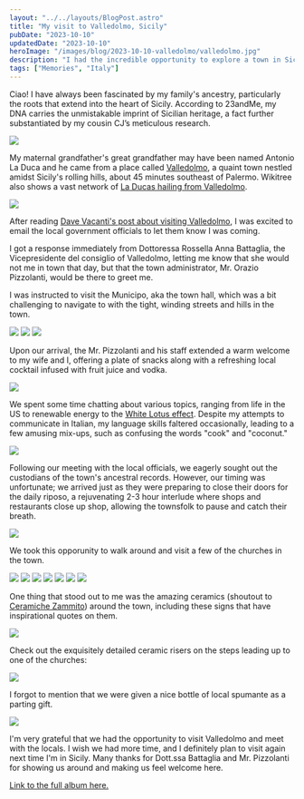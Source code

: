 ```yaml
---
layout: "../../layouts/BlogPost.astro"
title: "My visit to Valledolmo, Sicily"
pubDate: "2023-10-10"
updatedDate: "2023-10-10"
heroImage: "/images/blog/2023-10-10-valledolmo/valledolmo.jpg"
description: "I had the incredible opportunity to explore a town in Sicily where my ancestors once resided and engage with the local officials."
tags: ["Memories", "Italy"]
---
```


Ciao! I have always been fascinated by my family's ancestry, particularly the roots that extend into the heart of Sicily. According to 23andMe, my DNA carries the unmistakable imprint of Sicilian heritage, a fact further substantiated by my cousin CJ’s meticulous research.

![](/images/blog/2023-10-10-valledolmo/23andme-sicily.png)

My maternal grandfather's great grandfather may have been named Antonio La Duca and he came from a place called [Valledolmo](https://en.wikipedia.org/wiki/Valledolmo), a quaint town nestled amidst Sicily's rolling hills, about 45 minutes southeast of Palermo. Wikitree also shows a vast network of [La Ducas hailing from Valledolmo](https://www.wikitree.com/genealogy/la%20duca).

<Image src="https://lh3.googleusercontent.com/pw/ADCreHfLepmLOcmotetVV_eT5zyHHtZdliUUpJKemgEhMMCPuOvpBRaXE1mgpTNP4gd3wFC9y-nJ7DymSHGhf4H2NhCGPkEhVUkNyG1gnn3qlaVCDKZ5V5S_dcuHKbtyz1-4fWb1o--3pbBOJNcYubeDsG-q=w2106-h1580-s-no?authuser=0"/>

After reading [Dave Vacanti's post about visiting Valledolmo](https://vacantisw.com/2022/06/20/our-sicilian-ancestry-a-tour-of-valledolmo-sicily/?v=7516fd43adaa), I was excited to email the local government officials to let them know I was coming.

I got a response immediately from Dottoressa Rossella Anna Battaglia, the Vicepresidente del consiglio of Valledolmo, letting me know that she would not me in town that day, but that the town administrator, Mr. Orazio Pizzolanti, would be there to greet me.

I was instructed to visit the Municipo, aka the town hall, which was a bit challenging to navigate to with the tight, winding streets and hills in the town.

<Image src="https://lh3.googleusercontent.com/pw/ADCreHdygCBLgTO97YHicSPwxGTj10H2-aPJidHfy9JgO68ph4H5sg3CbN0tZVAchsBW3cmPX7YzC0ZiQbIHntaSlzwZBIDkpqYHkylb9HRnMfqAckqa4zZnXedFX3iPbtsCBSadww0j2CpUCwxJw-3ycG4z=w2106-h1580-s-no?authuser=0" />

<Image src="https://lh3.googleusercontent.com/pw/ADCreHd3PWcm4OJuxidL0sWln0IrufJ_uMkt_hwB2oaSghUlsq8HMjpmTJO1gGUgjoPuX1POmQ-8Xz88pg2FCDDso15eO6_gsMHRYmR_12bTxa5N9xgOWut-f7hYxJ4sTul4l4lNkQidYRlxuzST9gmdoPEV=w2106-h1580-s-no?authuser=0" />

<Image src="https://lh3.googleusercontent.com/pw/ADCreHdOv5FUKzBWhSI6bY9qLzIblJoyJYsZ8wmYshjEYFJ1w9BBcemE9-Bm-eJxFZ7ujxA3mcZNVswwaQSoPVg3PAZjdUOZyYLn357Qf3MUgxqLESGOaSA34dzWfCOf4hKU_EyVX3vDmlMvf5bDH3qFP1z7=w1186-h1580-s-no?authuser=0" />

Upon our arrival, the Mr. Pizzolanti and his staff extended a warm welcome to my wife and I, offering a plate of snacks along with a refreshing local cocktail infused with fruit juice and vodka.

<Image src="https://lh3.googleusercontent.com/pw/ADCreHfkeKutuMwYvB31BS8YYUDfT5BAj9dpC-GkSooZ8OVTWyVOj29I1Ju6t9Y2uwJa0gef0pHYrZvsjzV1nXMG1kGRh3a-qlivwrvi2bxoyd3qiyFBn7cKzaFeomGVacuoCoN9tAyArE0-3UuaV8XTgl3F=w1186-h1580-s-no?authuser=0" />

We spent some time chatting about various topics, ranging from life in the US to renewable energy to the [White Lotus effect](https://www.bostonglobe.com/2022/12/22/lifestyle/white-lotus-effect-suddenly-sicily-is-hot/). Despite my attempts to communicate in Italian, my language skills faltered occasionally, leading to a few amusing mix-ups, such as confusing the words "cook" and "coconut."

<Image src="https://lh3.googleusercontent.com/pw/ADCreHd36Cmcm1pBB6wbVtiwUJ4e7SwTVPWX_3_q5gh-L71I1pgLY34Z7y5N3Kb3WnrwvM5ACPpHY49LQTZJx_SLRmZpL9ONydLXOqQqK3VU2LachQ2Ax6t0SGObJ17UYnlMpdWJz7-IMRFkP9nMufoY90Lj=w1000-h1580-s-no?authuser=0" />

Following our meeting with the local officials, we eagerly sought out the custodians of the town's ancestral records. However, our timing was unfortunate; we arrived just as they were preparing to close their doors for the daily riposo, a rejuvenating 2-3 hour interlude where shops and restaurants close up shop, allowing the townsfolk to pause and catch their breath.

<Image src="https://lh3.googleusercontent.com/pw/ADCreHcR8EetJN8JIyEeULa0wp8pjwkhXSKmKLenDztGwOvduf4dRU8dbycNcMh-u8JBSet_qflRO2gxpmmAhiKNxydr9lwIXNnKCYOV9dAJCrnC1SsHAlxcZYqanb6vawJuO7F2gcTpehviAScrv4F2AA0l=w2106-h1580-s-no?authuser=0" />

We took this opporunity to walk around and visit a few of the churches in the town.

<Image src="https://lh3.googleusercontent.com/pw/ADCreHdU1v7_WezGsheELI2cpL9YLAlYqCjNAnmTcFilwP80e1StUdHVUYiVm0jHZmuodIFVwd3PkELBCqCYYcKbH--uGI2k-JllRSRki8H86dIFnJ675rOS5kQJNdp1L0sZ6r3AcZ4EeLnsxcMc0xEnmYXt=w1186-h1580-s-no?authuser=0" />

<Image src="https://lh3.googleusercontent.com/pw/ADCreHdFqj_4k4mhoHt59veRs9EeWSozqgv7iVasq2oqKjdrRNuQwPldD1T_dZ_YMrNrD162ydMCPcPew6OMVbDa-ZRBM0G0amWw1sTVJTRYQPw8rlNTc_B846BDvzv6QHntPNDxCCdOAfYAjl9iaCuAmv4J=w1186-h1580-s-no?authuser=0" />

<Image src="https://lh3.googleusercontent.com/pw/ADCreHckGwSq6xJYq7l4w1_xOb4uqnBVC5fDVOe3gbhUM1XCpIYnkjrdLKpngIq9cHUYJoqiWLymO8GTWO8ksr3_p6mfVDQYcPhDDJJQvFgbtJTHQdh11Ow7fzBjwPCKje7D0sj-bMGqQ57aVTba3uSXrhWv=w1186-h1580-s-no?authuser=0" />

<Image src="https://lh3.googleusercontent.com/pw/ADCreHdygCBLgTO97YHicSPwxGTj10H2-aPJidHfy9JgO68ph4H5sg3CbN0tZVAchsBW3cmPX7YzC0ZiQbIHntaSlzwZBIDkpqYHkylb9HRnMfqAckqa4zZnXedFX3iPbtsCBSadww0j2CpUCwxJw-3ycG4z=w2106-h1580-s-no?authuser=0" />

<Image src="https://lh3.googleusercontent.com/pw/ADCreHfNs8DQV2qPTk6FVgJ_gZzClgvRuQLIdCdoplj2XtJZxTz7kBmkYCkuK-9o2TxlzPtTsu8svIhZmbuaaYWAhB12VLJu9j1YRMW3cuhlwFnHCwHqKfgRu_5loAqyJBlFyfPEv1lsFKxQSo44RnQkkjSu=w2106-h1580-s-no?authuser=0" />

<Image src="https://lh3.googleusercontent.com/pw/ADCreHdkGexUQ2hvQtR0TNVpwt_c2G36E-PQpg11xDOioljDXOuMTj54-l7_-4jDLDeQT6cixBUiMZ3D5Jl-H2vNA1fQNcvvUDRZ1InlZ3Sjp9HWa-SxToJdPRfhqDXAiaBSRTpZkJpjTP0QNbw0dsc8BIyM=w1186-h1580-s-no?authuser=0" />

<Image src="https://lh3.googleusercontent.com/pw/ADCreHcZL74_c_YnHWhuL52ccxD-PWQPOZjh3yLzPP7bTiNBUiPH8Zrt5B7cNrQnsERo7esPAHovnT5N9tdGVCGe3_7tgW1tIgpEc6qrXUkJChYxSJEDAgmwP4-fXIz1nr3CHRQJPPjWEEXBepXwYVVkue9P=w2106-h1580-s-no?authuser=0" />

One thing that stood out to me was the amazing ceramics (shoutout to [Ceramiche Zammito](https://www.ceramichezammito.com/)) around the town, including these signs that have inspirational quotes on them.

<Image src="https://lh3.googleusercontent.com/pw/ADCreHdJ1-w7GB5ljJwUU4PE2b50Z306LHzD3oVIZh1TIEbuVVGVPWa0j0QgUJ6ZExAZs0tJiJ82J-rJ21NrpRPAOOPeTW4wORhdBvXweJm7NVdiIFRfzrbZPzGPvGxCFrXDe-BKFi_hux8u8zi_ek4t4tLK=w2106-h1580-s-no?authuser=0" />

Check out the exquisitely detailed ceramic risers on the steps leading up to one of the churches:

<Image src="https://lh3.googleusercontent.com/pw/ADCreHe78qRyLBZW4lTV8jQ57b-HBHQQnrRSusHXIL081bmKdyg6V9_mD_rpieNcr6cbWvRoRR0KgBtjIu49YWLaV3k38p1a22E9e4KXnw97IpgI1ibrXyNNRkVMuIr1f893uXlHTuYqgTgG9vF8AQ5G_nXH=w2106-h1580-s-no?authuser=0" />

I forgot to mention that we were given a nice bottle of local spumante as a parting gift.

<Image src="https://lh3.googleusercontent.com/pw/ADCreHdzNQ3iWpNSdJcxE90vfDQINTiAvS7v0LwevcaS_Rso9l-LtPzIa8PS65ELiYZj9gE3ADzstc1VGk9pvvsCokCz1T_kFsXXox481J0ooZT8mcLm9f35sB5hUpj41XL7LWY33-Ok2f9cY6POkpIkvo-K=w1186-h1580-s-no?authuser=0" />

I'm very grateful that we had the opportunity to visit Valledolmo and meet with the locals. I wish we had more time, and I definitely plan to visit again next time I'm in Sicily. Many thanks for Dott.ssa Battaglia and Mr. Pizzolanti for showing us around and making us feel welcome here.

[Link to the full album here.](https://photos.app.goo.gl/xUVUpuYnLSv1JaqF6)
